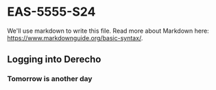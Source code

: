 # EAS-5555-S24
We'll use markdown to write this file. Read more about Markdown here: https://www.markdownguide.org/basic-syntax/.

## Logging into Derecho

### Tomorrow is another day

